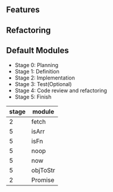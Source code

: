 ## Features

## Refactoring

## Default Modules

* Stage 0: Planning
* Stage 1: Definition
* Stage 2: Implementation
* Stage 3: Test(Optional)
* Stage 4: Code review and refactoring
* Stage 5: Finish

|stage|module|
|-----|------|
|2|fetch|
|5|isArr|
|5|isFn|
|5|noop|
|5|now|
|5|objToStr|
|2|Promise|

